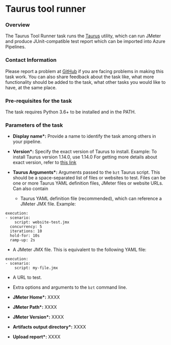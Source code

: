 # Taurus tool runner


### Overview

The Taurus Tool Runner task runs the [Taurus](https://gettaurus.org/) utility, which can run
JMeter and produce JUnit-compatible test report which can be imported into Azure Pipelines.

### Contact Information

Please report a problem at [GitHub](https://github.com/algattik/jmeter-extension/issues) if you are facing problems in making this task work. You can also share feedback about the task like, what more functionality should be added to the task, what other tasks you would like to have, at the same place.

### Pre-requisites for the task

The task requires Python 3.6+ to be installed and in the PATH.

### Parameters of the task

* **Display name\*:** Provide a name to identify the task among others in your pipeline.

* **Version\*:** Specify the exact version of Taurus to install.
Example: 
    To install Taurus version 1.14.0, use 1.14.0
For getting more details about exact version, refer to [this link](https://pypi.org/project/bzt/#history)

* **Taurus Arguments\*:** Arguments passed to the `bzt` Taurus script. This should be a space-separated list of files or websites to test. Files can be one or more Taurus YAML definition files, JMeter files or website URLs. Can also contain
  * Taurus YAML definition file (recommended), which can reference a JMeter JMX file. Example:
```
execution:
- scenario:
    script: website-test.jmx
  concurrency: 5
  iterations: 10
  hold-for: 10s
  ramp-up: 2s
```
  * A JMeter JMX file. This is equivalent to the following YAML file:
```
execution:
- scenario:
    script: my-file.jmx
```
  * A URL to test.
  * Extra options and arguments to the `bzt` command line.

* **JMeter Home\*:** XXXX

* **JMeter Path\*:** XXXX

* **JMeter Version\*:** XXXX

* **Artifacts output directory\*:** XXXX

* **Upload report\*:** XXXX